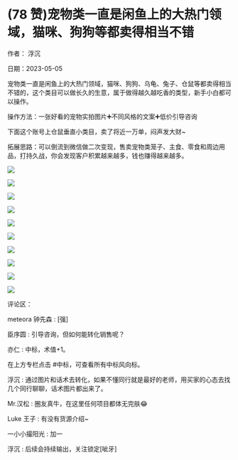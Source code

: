 
# (78 赞)宠物类一直是闲鱼上的大热门领域，猫咪、狗狗等都卖得相当不错

作者：  浮沉

 

 

日期：2023-05-05

宠物类一直是闲鱼上的大热门领域，猫咪、狗狗、乌龟、兔子、仓鼠等都卖得相当不错的，这个类目可以做长久的生意，属于做得越久越吃香的类型，新手小白都可以操作。

操作方法：一张好看的宠物实拍图片➕不同风格的文案➕低价引导咨询

下面这个账号上仓鼠垂直小类目，卖了将近一万单，闷声发大财~

拓展思路：可以倒流到微信做二次变现，售卖宠物类笼子、主食、零食和周边用品，打持久战，你会发现客户积累越来越多，钱也赚得越来越多。

![](img/chongwu_0058.png)

 

 

![](img/chongwu_0063.png)

 

 

![](img/chongwu_0066.png)

 

 

![](img/chongwu_0069.png)

 

 

![](img/chongwu_0072.png)

 

 

![](img/chongwu_0077.png)

 

 

![](img/chongwu_0082.png)

 

 

![](img/chongwu_0087.png)

 

 

![](img/chongwu_0092.png)

 

 

![](img/chongwu_0095.png)

评论区：

meteora 钟先森 : [强]

臣序圆 : 引导咨询，但如何能转化销售呢？

亦仁 : 中标，术值+1。

在上方专栏点击 #中标，可查看所有中标风向标。

浮沉 : 通过图片和话术去转化，如果不懂同行就是最好的老师，用买家的心态去找几个同行聊聊，话术图片都出来了。

Mr.汉松 : 圈友真牛，在这里任何项目都体无完肤😂

Luke 王子 : 有没有货源介绍~

一小小撮阳光 : 加一

浮沉 : 后续会持续输出，关注锁定[呲牙]
